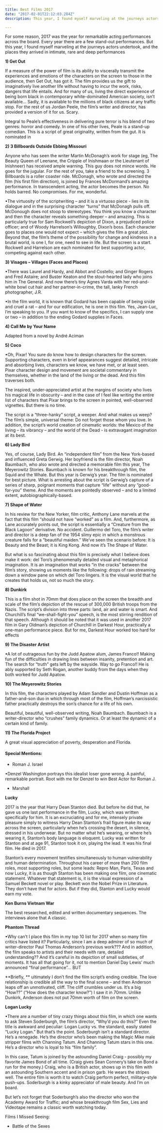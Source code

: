 ```yaml
---
title: Best Films 2017
date: "2017-02-01T22:12:03.284Z"
description: This year, I found myself marveling at the journeys actors undertook, and the places they arrived in intimate, rare and deep performances 

---
```


For some reason, 2017 was the year for remarkable acting performances across the board.   Every year there are a few stand-out performances.  But this year, I found myself marveling at the journeys actors undertook, and the places they arrived in intimate, rare and deep performances 


**1) Get Out**

If a measure of the power of film is its ability to viscerally transmit the experiences and emotions of the characters on the screen to those in the audience, then Get Out, has got it. The film provides us the gift to imaginatively live another life without having to incur the work, risks, dangers that life entails.   And for many of us, living the direct experience of being born black in contemporary white-dominated American society, isn’t available…   Sadly, it is available to the millions of black citizens at any traffic stop.   For the rest of us Jordan Peele, the film’s writer and director, has provided a version of it for us.  Scary.   

Integral to Peale’s effectiveness in delivering pure terror is his blend of two genres: horror and comedy.  In one of his other lives, Peale is a stand-up comedian.  This is a script of great originality, written from the gut.    It is nominated in 

**2) 3 Billboards Outside Ebbing Missouri**

Anyone who has seen the writer Martin McDonagh’s work for stage (eg, The Beauty Queen of Leenane, the Cripple of Inishmaan or the Lieutenant of Inishneer) has received ample warning.  This guy does not mince words.   He goes for the jugular.  For the rest of you, take a friend to the screening.  3 Billboards is a roller coaster ride.   McDonagh, who wrote and directed the film (his first film direction), is joined by Frances McDormand’s amazing performance.  In transcendent acting, the actor becomes the person.  No holds barred.  No compromises.  For me, wonderful.

•The virtuosity of the scriptwriting – and it is a virtuoso piece - lies in its dialogue and in the surprising character “turns” that McDonagh pulls off.  McDonough does not stoop to stereotypes.  You think you know a character and then the character reveals something deeper – and amazing.   This is particularly true for Sam Rockwell’s depiction of Dixon, a prejudiced police officer; and of Woody Harrelson’s Willoughby, Dixon’s boss.  Each character goes to places one would not expect – which gives the film a great plot.   Beyond that, the film’s theme of the possibility for change and kindness in a brutal world, is one I, for one, need to see in life.  But the screen is a start.  Rockwell and Harrelson are each nominated for best supporting actor, competing against each other.    


**3) Visages – Villages (Faces and Places)**

•There was Laurel and Hardy, and Abbot and Costello; and Ginger Rogers and Fred Astaire; and Buster Keaton and the stout-hearted lady who joins him in The General.  And now there’s tiny Agnes Varda with her red-and-white bowl cut hair and her partner-in-crime, the tall, lanky French photographer, J.R.   

•In the film world, it is known that Godard has been capable of being snide and cruel a rat – and for our edification, he is one in this film.   Yes, Jean-Luc, I’m speaking to you.   If you want to know of the specifics, I can supply one or two – in addition to the ending Godard supplies in Faces.  

**4) Call Me by Your Name**

Adapted from a novel by André Aciman

**5) Coco**

•Oh, Pixar!  You sure do know how to design characters for the screen.   Supporting characters, even in brief appearances suggest detailed, intricate and absorbing lives, characters we know, we have met, or at least seen.   Pixar character design and movement are societal commentary in themselves, whether in the land of the living or the dead.   And this film traverses both.   

The inspired, under-appreciated artist at the margins of society who lives his magical life in obscurity – and in the case of   I feel like writing the entire list of characters that Pixar brings to the screen in pointed, well-observed vignettes.    But there is no time.

The script is a “three-hanky” script, a weeper.   And what makes us weep?  The film’s simple, universal theme: Do not forget those whom you love.  In addition, the script’s world creation of  cinematic worlds: the Mexico of the living – its vibrancy – and the world of the Dead - is extravagant imagination at its best.   

**6) Lady Bird**

Yes, of course, Lady Bird.  An “independent film” from the New York-based and influenced Greta Gerwig.  Her boyfriend is the film director, Noah Baumbach, who also wrote and directed a memorable film this year, The Meyerowitz Stories.   Baumbach is known for his breakthrough film, the Squid and the Whale.   But this year is Gerwig’s year.   The film is nominated for best picture.   What is arresting about the script is Gerwig’s capture of a series of sharp, poignant moments that capture “life” without any “good-for-you” theme.    And the moments are pointedly observed – and to a limited extent, autobiographically-based.

**7) Shape of Water**

In his review for the New Yorker, film critic, Anthony Lane marvels at the fact that this film “should not have “worked” as a film.   And, furthermore, as Lane accurately points out, the script is essentially a “Creature from the Black Lagoon” derivative.   No accident.  Guillermo del Toro, the film’s writer and director is a deep fan of the 1954 slimy epic in which a monstrous creature falls for a “beautiful maiden.”   We’ve seen the scenario before:  It is Beauty and the Beast; it is King Kong.  And now it’s The Shape of Water.   

But what is so fascinating about this film is precisely what I believe does make it work: del Toro’s phenomenally detailed visual and metaphorical imagination.  It is an imagination that works “in the cracks” between the film’s story, showing us moments like the following: drops of rain streaming down a window pane on which del Toro lingers.   It is the visual world that he creates that holds us, not so much the story.     

**8) Dunkirk**

This is a film shot in 70mm that does place on the screen the breadth and scale of the film’s depiction of the rescue of 300,000 British troops from the Nazis.   The script’s division into three parts: land, air and water is smart.   And Churchill’s final “we-shall-fight-you” speech, is the most stirring rendition of that speech.   Although it should be noted that it was used in another 2017 film in Gary Oldman’s depiction of Churchill in Darkest Hour, practically a one-man performance piece.   But for me, Darkest Hour worked too hard for effects 

**9) The Disaster Artist**

•A lot of outrageous fun by the Judd Apatow alum, James Franco!!   Making fun of the difficulties in drawing lines between insanity, pretention and art.   The search for “truth” gets left by the wayside.  Way to go Franco!!   He is ably supported by Seth Rogan, another buddy from the days when they both worked for Judd Apatow.    

**10) The Meyerowitz Stories**

In this film, the characters played by Adam Sandler and Dustin Hoffman as a father-and-son duo in which through most of the film, Hoffman’s narcissistic father practically destroys the son’s chance for a life of his own.   

Beautiful, beautiful, well-observed writing, Noah Baumbach.   Baumbach is a writer-director who “crushes” family dynamics.   Or at least the dynamic of a certain kind of family.  

**11) The Florida Project**

A great visual appreciation of poverty, desperation and Florida.    



#### Special Mentions:

- Roman J. Israel

•Denzel Washington portrays this idealist loser gone wrong.   A painful, remarkable portrait. Root with me for Denzel to win Best Actor for Roman J.  

- Marshall 

**Lucky**

2017 is the year that Harry Dean Stanton died.  But before he did that, he gave us one last performance in the film, Lucky, which was written specifically for him.   It is an excruciating and for me, intensely private pleasure simply to witness Harry Dean Stanton’s frail figure make its way across the screen, particularly when he’s crossing the desert, in silence, dressed in his underwear.   But no matter what he’s wearing, or where he’s wearing it, Stanton’s body language is eloquent.   Lucky was written for Stanton and at age 91, Stanton took it on, playing the lead.  It was his final film.   He died in 2017.   

Stanton’s every movement testifies simultaneously to human vulnerability and human determination.   Throughout his career of more than 200 film roles, most supporting roles, but some leads: Repro Man, Paris, Texas and now Lucky, it is as though Stanton has been making one film, one cinematic statement.   Whatever that statement is, it is the visual expression of a Samuel Beckett novel or play.    Beckett won the Nobel Prize in Literature.   They don’t have that for actors.   But if they did, Stanton and Lucky would earn my vote.    

**Ken Burns Vietnam War**

The best researched, edited and written documentary sequences.   The interviews alone that A classic.

**Phantom Thread**

•Why can’t I place this film in my top 10 list for 2017 when so many film critics have listed it?   Particularly, since I am a deep admirer of so much of writer-director Paul Thomas Anderson’s previous work???   And in addition, the film speaks to artists and their needs with rare, detailed understanding??  And it’s careful in its depiction of small subtleties, of moments.  It has all that going for it, not to mention Daniel Day Lewis’ much announced “final performance”…    BUT 

**Briefly, **
ultimately I don’t find the film script’s ending credible.   The love relationship is credible all the way to the final scene – and then Anderson leaps off an unmotivated, cliff.   The cliff crumbles under us.   It’s a big “How??” (“How does the character know?”) 
I saw it in 70mm.   Unlike Dunkirk, Anderson does not put 70mm worth of film on the screen.



**Logan Lucky**

•There are a number of tiny crazy things about this film, in which one wants to ask Steven Soderburgh, the film’s director, “Why’d you do this?”  Even the title is awkward and peculiar: Logan Lucky vs. the standard, easily stated “Lucky Logan.”  But that’s the point.  Soderburgh isn’t a standard director.  He’s a renegade.   He’s the director who’s been making the Magic Mike male stripper films with Channing Tatum.    And Channing Tatum stars in this one.   He’s a director who is loyal to his “film family”.    

In this case, Tatum is joined by the astounding Daniel Craig - possibly my favorite James Bond of all time.  (Craig gives Sean Connery’s take on Bond a run for the money.)   Craig, who is a British actor, shows up in this film with an astounding Southern accent and in prison garb.  He wears the stripes well.   The entire film is worth it to watch Craig perform perfect, military-style push-ups.  Soderburgh is a kinky appreciator of male beauty.   And I’m on board.  

But let’s not forget that Soderburgh’s also the director who won the Academy Award for Traffic; and whose breakthrough film Sex, Lies and Videotape remains a classic worth watching today.    

Films I Missed Seeing:

- Battle of the Sexes

&nbsp;
&nbsp;
&nbsp;
&nbsp;
&nbsp;


